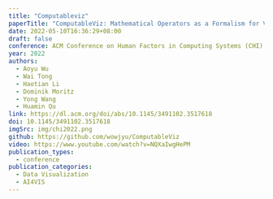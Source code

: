 ```yaml
---
title: "Computableviz"
paperTitle: "ComputableViz: Mathematical Operators as a Formalism for Visualization Processing and Analysis"
date: 2022-05-10T16:36:29+08:00
draft: false
conference: ACM Conference on Human Factors in Computing Systems (CHI)
year: 2022
authors:
  - Aoyu Wu
  - Wai Tong
  - Haotian Li
  - Dominik Moritz
  - Yong Wang
  - Huamin Qu
link: https://dl.acm.org/doi/abs/10.1145/3491102.3517618
doi: 10.1145/3491102.3517618
imgSrc: img/chi2022.png
github: https://github.com/wowjyu/ComputableViz
video: https://www.youtube.com/watch?v=NQXaIwgHePM
publication_types:
  - conference
publication_categories:
  - Data Visualization
  - AI4VIS
---
```


